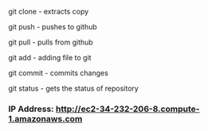 git clone - extracts copy 


git push - pushes to github


git pull - pulls from github


git add - adding file to git


git commit - commits changes


git status - gets the status of repository

### IP Address: http://ec2-34-232-206-8.compute-1.amazonaws.com

